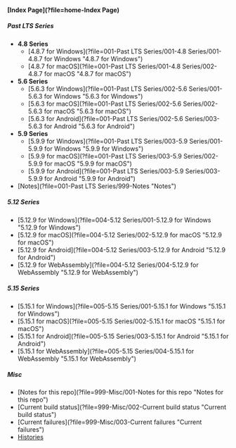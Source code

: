 
#### [Index Page](?file=home-Index Page)

##### Past LTS Series
- **4.8 Series**
    - [4.8.7 for Windows](?file=001-Past LTS Series/001-4.8 Series/001-4.8.7 for Windows "4.8.7 for Windows")
    - [4.8.7 for macOS](?file=001-Past LTS Series/001-4.8 Series/002-4.8.7 for macOS "4.8.7 for macOS")
- **5.6 Series**
    - [5.6.3 for Windows](?file=001-Past LTS Series/002-5.6 Series/001-5.6.3 for Windows "5.6.3 for Windows")
    - [5.6.3 for macOS](?file=001-Past LTS Series/002-5.6 Series/002-5.6.3 for macOS "5.6.3 for macOS")
    - [5.6.3 for Android](?file=001-Past LTS Series/002-5.6 Series/003-5.6.3 for Android "5.6.3 for Android")
- **5.9 Series**
    - [5.9.9 for Windows](?file=001-Past LTS Series/003-5.9 Series/001-5.9.9 for Windows "5.9.9 for Windows")
    - [5.9.9 for macOS](?file=001-Past LTS Series/003-5.9 Series/002-5.9.9 for macOS "5.9.9 for macOS")
    - [5.9.9 for Android](?file=001-Past LTS Series/003-5.9 Series/003-5.9.9 for Android "5.9.9 for Android")
- [Notes](?file=001-Past LTS Series/999-Notes "Notes")

##### 5.12 Series
- [5.12.9 for Windows](?file=004-5.12 Series/001-5.12.9 for Windows "5.12.9 for Windows")
- [5.12.9 for macOS](?file=004-5.12 Series/002-5.12.9 for macOS "5.12.9 for macOS")
- [5.12.9 for Android](?file=004-5.12 Series/003-5.12.9 for Android "5.12.9 for Android")
- [5.12.9 for WebAssembly](?file=004-5.12 Series/004-5.12.9 for WebAssembly "5.12.9 for WebAssembly")

##### 5.15 Series
- [5.15.1 for Windows](?file=005-5.15 Series/001-5.15.1 for Windows "5.15.1 for Windows")
- [5.15.1 for macOS](?file=005-5.15 Series/002-5.15.1 for macOS "5.15.1 for macOS")
- [5.15.1 for Android](?file=005-5.15 Series/003-5.15.1 for Android "5.15.1 for Android")
- [5.15.1 for WebAssembly](?file=005-5.15 Series/004-5.15.1 for WebAssembly "5.15.1 for WebAssembly")

##### Misc
- [Notes for this repo](?file=999-Misc/001-Notes for this repo "Notes for this repo")
- [Current build status](?file=999-Misc/002-Current build status "Current build status")
- [Current failures](?file=999-Misc/003-Current failures "Current failures")
- [Histories](?file=999-Misc/004-Histories "Histories")
